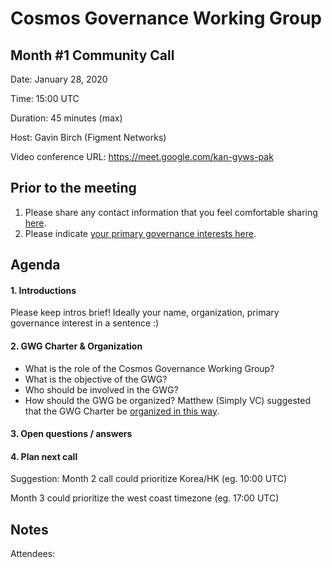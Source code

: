 # Cosmos Governance Working Group
## Month #1 Community Call

Date: January 28, 2020

Time: 15:00 UTC

Duration: 45 minutes (max)

Host: Gavin Birch (Figment Networks)

Video conference URL: https://meet.google.com/kan-gyws-pak

## Prior to the meeting
1. Please share any contact information that you feel comfortable sharing [here](http://bit.ly/2sukvxa).
2. Please indicate [your primary governance interests here](https://docs.google.com/document/d/1jdSwln5L7KLvEkkM91GhlblniSynmAjMyAWSLONxTGQ/edit?usp=sharing).

## Agenda

#### 1. Introductions
Please keep intros brief! Ideally your name, organization, primary governance interest in a sentence :)

#### 2. GWG Charter & Organization
- What is the role of the Cosmos Governance Working Group?
- What is the objective of the GWG?
- Who should be involved in the GWG?
- How should the GWG be organized?
Matthew (Simply VC) suggested that the GWG Charter be [organized in this way](https://forum.cosmos.network/t/gwg-a-charter-for-the-cosmos-governance-working-group/3104/4).

#### 3. Open questions / answers

#### 4. Plan next call
Suggestion: Month 2 call could prioritize Korea/HK (eg. 10:00 UTC)

Month 3 could prioritize the west coast timezone (eg. 17:00 UTC)

## Notes
Attendees: 
